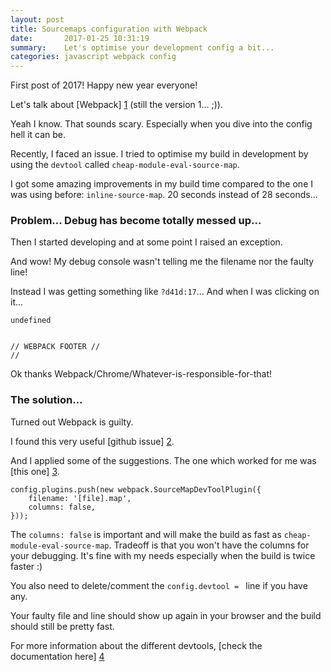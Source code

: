 ```yaml
---
layout: post
title: Sourcemaps configuration with Webpack
date:       2017-01-25 10:31:19
summary:    Let's optimise your development config a bit...
categories: javascript webpack config
---
```


First post of 2017! Happy new year everyone!

Let's talk about [Webpack] [1] (still the version 1... ;)).

Yeah I know. That sounds scary. Especially when you dive into the config hell it can be.

Recently, I faced an issue. I tried to optimise my build in development by using the `devtool` called `cheap-module-eval-source-map`.

I got some amazing improvements in my build time compared to the one I was using before: `inline-source-map`. 20 seconds instead of 28 seconds...

### Problem... Debug has become totally messed up...

Then I started developing and at some point I raised an exception.

And wow! My debug console wasn't telling me the filename nor the faulty line!

Instead I was getting something like `?d41d:17`... And when I was clicking on it...

```
undefined


// WEBPACK FOOTER //
// 
```

Ok thanks Webpack/Chrome/Whatever-is-responsible-for-that!

### The solution...

Turned out Webpack is guilty.

I found this very useful [github issue] [2].

And I applied some of the suggestions. The one which worked for me was [this one] [3].

```
config.plugins.push(new webpack.SourceMapDevToolPlugin({
    filename: '[file].map',
    columns: false,
}));
```

The `columns: false` is important and will make the build as fast as `cheap-module-eval-source-map`. Tradeoff is that you won't have the columns for your debugging. It's fine with my needs especially when the build is twice faster :)

You also need to delete/comment the `config.devtool = ` line if you have any.

Your faulty file and line should show up again in your browser and the build should still be pretty fast.

For more information about the different devtools, [check the documentation here] [4]

  [1]: https://webpack.github.io/
  [2]: https://github.com/webpack/webpack/issues/2145
  [3]: https://github.com/webpack/webpack/issues/2145#issuecomment-251691937
  [4]: https://webpack.github.io/docs/configuration.html#devtool